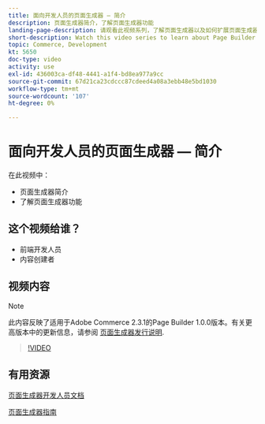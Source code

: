 ```yaml
---
title: 面向开发人员的页面生成器 — 简介
description: 页面生成器简介，了解页面生成器功能
landing-page-description: 请观看此视频系列，了解页面生成器以及如何扩展页面生成器以实现最佳效果 [!DNL Commerce] 店面体验。
short-description: Watch this video series to learn about Page Builder and how you can extend it to create optimal [!DNL Commerce] storefront experiences.
topic: Commerce, Development
kt: 5650
doc-type: video
activity: use
exl-id: 436003ca-df48-4441-a1f4-bd8ea977a9cc
source-git-commit: 67d21ca23cdccc87cdeed4a08a3ebb48e5bd1030
workflow-type: tm+mt
source-wordcount: '107'
ht-degree: 0%

---
```


# 面向开发人员的页面生成器 — 简介

在此视频中：

- 页面生成器简介
- 了解页面生成器功能

## 这个视频给谁？

- 前端开发人员
- 内容创建者

## 视频内容

>[!NOTE]
>
>此内容反映了适用于Adobe Commerce 2.3.1的Page Builder 1.0.0版本。有关更高版本中的更新信息，请参阅 [页面生成器发行说明](https://experienceleague.adobe.com/docs/commerce-admin/page-builder/release-notes.html).

>[!VIDEO](https://video.tv.adobe.com/v/35709?quality=12&learn=on)

## 有用资源

[页面生成器开发人员文档](https://developer.adobe.com/commerce/frontend-core/page-builder/)

[页面生成器指南](https://experienceleague.adobe.com/docs/commerce-admin/page-builder/introduction.html)
